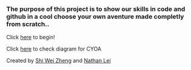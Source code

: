 ### The purpose of this project is to show our skills in code and github in a cool choose your own aventure made completly from scratch..


Click [here](home.md) to begin!

Click [here](Cop_story.png) to check diagram for CYOA

Created by [Shi Wei Zheng](https://github.com/dive0) and [Nathan Lei](https://github.com/nathanl7812)